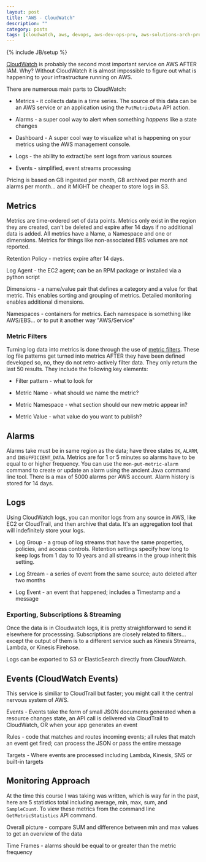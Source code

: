 ```yaml
---
layout: post
title: "AWS - CloudWatch"
description: ""
category: posts
tags: [cloudwatch, aws, devops, aws-dev-ops-pro, aws-solutions-arch-pro]
---
```

{% include JB/setup %}

[CloudWatch](http://docs.aws.amazon.com/AmazonCloudWatch/latest/monitoring/WhatIsCloudWatch.html) is probably the second most important service on AWS AFTER IAM. Why? Without CloudWatch it is almost impossible to figure out what is happening to your infrastructure running on AWS. 

There are numerous main parts to CloudWatch:

* Metrics - it collects data in a time series. The source of this data can be an AWS service or an application using the `PutMetricData` API action. 

* Alarms - a super cool way to alert when something *happens* like a state changes

* Dashboard - A super cool way to visualize what is happening on your metrics using the AWS management console.

* Logs - the ability to extract/be sent logs from various sources

* Events - simplified, event streams processing

Pricing is based on GB ingested per month, GB archived per month and alarms per month... and it MIGHT be cheaper to store logs in S3.

## Metrics

Metrics are time-ordered set of data points. Metrics only exist in the region they are created, can't be deleted and expire after 14 days if no additional data is added. All metrics have a Name, a Namespace and one or dimensions. Metrics for things like non-associated EBS volumes are not reported.

Retention Policy - metrics expire after 14 days. 

Log Agent - the EC2 agent; can be an RPM package or installed via a python script

Dimensions - a name/value pair that defines a category and a value for that metric. This enables sorting and grouping of metrics. Detailed monitoring enables additional dimensions.

Namespaces - containers for metrics. Each namespace is something like AWS/EBS... or to put it another way "AWS/Service"

### Metric Filters

Turning log data into metrics is done through the use of [metric filters](http://docs.aws.amazon.com/AmazonCloudWatch/latest/logs/MonitoringLogData.html). These log file patterns get turned into metrics AFTER they have been defined developed so, no, they do not retro-actively filter data. They only return the last 50 results. They include the following key elements:

- Filter pattern - what to look for

- Metric Name - what should we name the metric?

- Metric Namespace - what section should our new metric appear in?

- Metric Value - what value do you want to publish?

## Alarms

Alarms take must be in same region as the data; have three states `OK`, `ALARM`, and `INSUFFICIENT_DATA`. Metrics are for 1 or 5 minutes so alarms have to be equal to or higher frequency. You can use the `mon-put-metric-alarm` command to create or update an alarm using the ancient Java command line tool. There is a max of 5000 alarms per AWS account. Alarm history is stored for 14 days.

## Logs

Using CloudWatch logs, you can monitor logs from any source in AWS, like EC2 or CloudTrail, and then archive that data. It's an aggregation tool that will indefinitely store your logs. 

- Log Group - a group of log streams that have the same properties, policies, and access controls. Retention settings specify how long to keep logs from 1 day to 10 years and all streams in the group inherit this setting. 

- Log Stream - a series of event from the same source; auto deleted after two months

- Log Event - an event that happened; includes a Timestamp and a message

### Exporting, Subscriptions & Streaming

Once the data is in Cloudwatch logs, it is pretty straightforward to send it elsewhere for processsing. Subscriptions are closely related to filters... except the output of them is to a different service such as Kinesis Streams, Lambda, or Kinesis Firehose.

Logs can be exported to S3 or ElasticSearch directly from CloudWatch.

## Events (CloudWatch Events)

This service is similiar to CloudTrail but faster; you might call it the central nervous system of AWS.

Events - Events take the form of small JSON documents generated when a resource changes state, an API call is delivered via CloudTrail to CloudWatch, OR when your app generates an event

Rules - code that matches and routes incoming events; all rules that match an event get fired; can process the JSON or pass the entire message

Targets - Where events are processed including Lambda, Kinesis, SNS or built-in targets

## Monitoring Approach

At the time this course I was taking was written, which is way far in the past, here are 5 statistics total including average, min, max, sum, and `SampleCount`. To view these metrics from the command line `GetMetricStatistics` API command. 

Overall picture - compare SUM and difference between min and max values to get an overview of the data

Time Frames - alarms should be equal to or greater than the metric frequency
